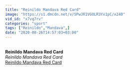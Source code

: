 ```yaml
---
title: "Reinildo Mandava Red Card"
image: "https://s1.dmcdn.net/v/SPwJR1VGOLR3Yx1pC/x240"
vid_id: "x7vq7rv"
categories: "sport"
tags: ["Reinildo","Mandava",]
date: "2020-08-26T14:57:03+03:00"
---
```

<br><b>Reinildo Mandava Red Card</b><br> <i>Reinildo Mandava Red Card</i><br> <u>Reinildo Mandava Red Card</u>
